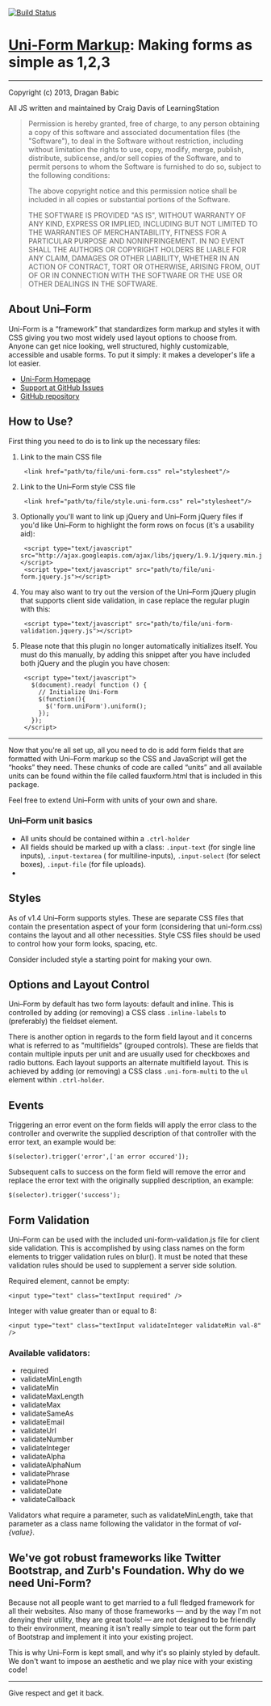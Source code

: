 [![Build Status](https://travis-ci.org/there4/uni-form.png?branch=travis-test)](https://travis-ci.org/there4/uni-form)

# [Uni-Form Markup](http://sprawsm.com/uni-form/): Making forms as simple as 1,2,3

- - -

Copyright (c) 2013, Dragan Babic

All JS written and maintained by Craig Davis of LearningStation

> Permission is hereby granted, free of charge, to any person
> obtaining a copy of this software and associated documentation
> files (the "Software"), to deal in the Software without
> restriction, including without limitation the rights to use,
> copy, modify, merge, publish, distribute, sublicense, and/or sell
> copies of the Software, and to permit persons to whom the
> Software is furnished to do so, subject to the following
> conditions:
>
> The above copyright notice and this permission notice shall be
> included in all copies or substantial portions of the Software.
>
> THE SOFTWARE IS PROVIDED "AS IS", WITHOUT WARRANTY OF ANY KIND,
> EXPRESS OR IMPLIED, INCLUDING BUT NOT LIMITED TO THE WARRANTIES
> OF MERCHANTABILITY, FITNESS FOR A PARTICULAR PURPOSE AND
> NONINFRINGEMENT. IN NO EVENT SHALL THE AUTHORS OR COPYRIGHT
> HOLDERS BE LIABLE FOR ANY CLAIM, DAMAGES OR OTHER LIABILITY,
> WHETHER IN AN ACTION OF CONTRACT, TORT OR OTHERWISE, ARISING
> FROM, OUT OF OR IN CONNECTION WITH THE SOFTWARE OR THE USE OR
> OTHER DEALINGS IN THE SOFTWARE.

## About Uni–Form

Uni-Form is a “framework” that standardizes form markup and styles it with CSS
giving you two most widely used layout options to choose from. Anyone can get nice looking, well structured, highly customizable, accessible and usable forms. To put it simply: it makes a developer's life a lot easier.

* [Uni-Form Homepage](http://sprawsm.com/uni-form/)
* [Support at GitHub Issues](https://github.com/draganbabic/uni-form/issues)
* [GitHub repository](https://github.com/draganbabic/uni-form/)

## How to Use?

First thing you need to do is to link up the necessary files:

1. Link to the main CSS file

        <link href="path/to/file/uni-form.css" rel="stylesheet"/>

2. Link to the Uni–Form style CSS file

        <link href="path/to/file/style.uni-form.css" rel="stylesheet"/>

3. Optionally you'll want to link up jQuery and Uni–Form jQuery files if you'd like Uni–Form to highlight the form rows on focus (it's a usability aid):

        <script type="text/javascript" src="http://ajax.googleapis.com/ajax/libs/jquery/1.9.1/jquery.min.js"></script>
        <script type="text/javascript" src="path/to/file/uni-form.jquery.js"></script>

4. You may also want to try out the version of the Uni–Form jQuery plugin that supports client side validation, in case replace the regular plugin with this:

        <script type="text/javascript" src="path/to/file/uni-form-validation.jquery.js"></script>

5. Please note that this plugin no longer automatically initializes itself. You must do this manually, by adding this snippet after you have included both jQuery and the plugin you have chosen:

        <script type="text/javascript">
          $(document).ready( function () {
            // Initialize Uni-Form
            $(function(){
              $('form.uniForm').uniform();
            });
          });
        </script>

- - -

Now that you're all set up, all you need to do is add form fields that are formatted with Uni–Form markup so the CSS and JavaScript will get the “hooks” they need. These chunks of code are called “units” and all available units can be found within the file called fauxform.html that is included in this package.

Feel free to extend Uni–Form with units of your own and share.

### Uni–Form unit basics

* All units should be contained within a `.ctrl-holder`
* All fields should be marked up with a class: `.input-text` (for single line inputs), `.input-textarea` ( for multiline-inputs), `.input-select` (for select boxes), `.input-file` (for file uploads).
*

## Styles

As of v1.4 Uni–Form supports styles. These are separate CSS files that contain the presentation aspect of your form (considering that uni-form.css) contains the layout and all other necessities. Style CSS files should be used to control how your form looks, spacing, etc.

Consider included style a starting point for making your own.

## Options and Layout Control

Uni–Form by default has two form layouts: default and inline. This is controlled by adding (or removing) a CSS class `.inline-labels` to (preferably) the fieldset element.

There is another option in regards to the form field layout and it concerns what is referred to as "multifields" (grouped controls). These are fields that contain multiple inputs per unit and are usually used for checkboxes and radio buttons. Each layout supports an alternate multifield layout. This is achieved by adding (or removing) a CSS class `.uni-form-multi` to the `ul` element within `.ctrl-holder`.

## Events

Triggering an error event on the form fields will apply the error class to the controller and overwrite the supplied description of that controller with the error text, an example would be:

    $(selector).trigger('error',['an error occured']);

Subsequent calls to success on the form field will remove the error and replace the error text with the originally supplied description, an example:

    $(selector).trigger('success');

## Form Validation

Uni–Form can be used with the included uni-form-validation.js file for client side validation. This is accomplished by using class names on the form elements to trigger validation rules on blur(). It must be noted that these validation rules should be used to supplement a server side solution.

Required element, cannot be empty:

    <input type="text" class="textInput required" />

Integer with value greater than or equal to 8:

    <input type="text" class="textInput validateInteger validateMin val-8" />

### Available validators:

* required
* validateMinLength
* validateMin
* validateMaxLength
* validateMax
* validateSameAs
* validateEmail
* validateUrl
* validateNumber
* validateInteger
* validateAlpha
* validateAlphaNum
* validatePhrase
* validatePhone
* validateDate
* validateCallback

Validators what require a parameter, such as validateMinLength, take that parameter as a class name following the validator in the format of _val-{value}_.

## We've got robust frameworks like Twitter Bootstrap, and Zurb's Foundation. Why do we need Uni-Form?

Because not all people want to get married to a full fledged framework for all their websites. Also many of those frameworks — and by the way I'm not denying their utility, they are great tools! — are not designed to be friendly to their environment, meaning it isn't really simple to tear out the form part of Bootstrap and implement it into your existing project.

This is why Uni–Form is kept small, and why it's so plainly styled by default. We don't want to impose an aesthetic and we play nice with your existing code!

- - -

Give respect and get it back.
